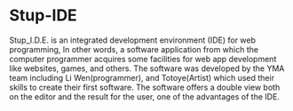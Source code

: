 # Stup-IDE
Stup_I.D.E. is an integrated development environment (IDE) for web programming, In other words, a software application from which the computer programmer acquires some facilities for web app development like websites, games, and others. The software was developed by the YMA team including Li Wen(programmer), and Totoye(Artist) which used their skills to create their first software. The software offers a double view both on the editor and the result for the user, one of the advantages of the IDE.
